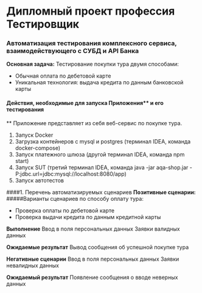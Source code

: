 # Дипломный проект профессия Тестировщик

### Автоматизация тестирования комплексного сервиса, взаимодействующего с СУБД и API Банка
**Основная задача:** Тестирование покупки тура двумя способами:
* Обычная оплата по дебетовой карте
* Уникальная технология: выдача кредита по данным банковской карты
#### Действия, необходимые для запуска Приложения** и его тестирования
** Приложение представляет из себя веб-сервис по покупке тура.

1. Запуск Docker
1. Загрузка контейнеров с mysql и postgres (терминал IDEA, команда docker-compose)
1. Запуск платежного шлюза (другой терминал IDEA, команда npm start)
1. Запуск SUT (третий терминал IDEA, команда java -jar aqa-shop.jar -P:jdbc.url=jdbc:mysql://localhost:8080/app)
1. Запуск автотестов 

####1. Перечень автоматизируемых сценариев
**Позитивные сценарии:**
#####Варианты сценариев по способу оплату тура:
* Проверка оплаты по дебетовой карте
* Проверка выдачи кредита по данным кредитной карты

**Выполнение**
Ввод в  поля персональных данных Заявки валидных данных

**Ожидаемые результат**
Вывод сообщения об успешной покупке тура

**Негативные сценарии**
Ввод в поля персональных данных Заявки невалидных данных

**Ожидаемый результат**
Появление сообщения о вводе неверных данных


